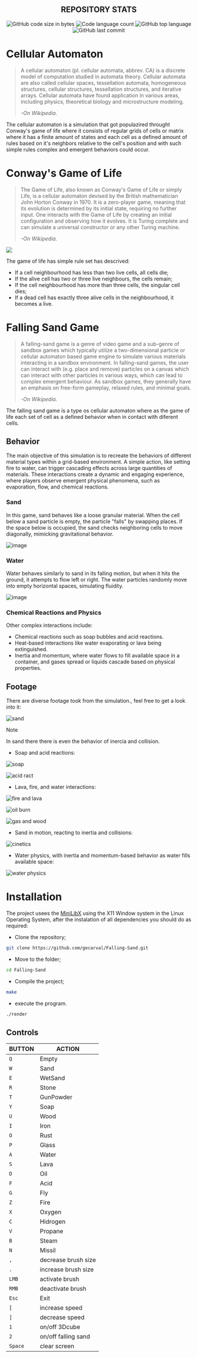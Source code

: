 <h2 align="center">
	REPOSITORY STATS
</h2>

<p align="center">
	<img alt="GitHub code size in bytes" src="https://img.shields.io/github/languages/code-size/gecarval/Falling-Sand?color=lightblue" />
	<img alt="Code language count" src="https://img.shields.io/github/languages/count/gecarval/Falling-Sand?color=yellow" />
	<img alt="GitHub top language" src="https://img.shields.io/github/languages/top/gecarval/Falling-Sand?color=blue" />
	<img alt="GitHub last commit" src="https://img.shields.io/github/last-commit/gecarval/Falling-Sand?color=green" />
</p>

# Cellular Automaton
> A cellular automaton (pl. cellular automata, abbrev. CA) is a discrete model of computation studied in automata theory. Cellular automata are also called cellular spaces, tessellation automata, homogeneous structures, cellular structures, tessellation structures, and iterative arrays. Cellular automata have found application in various areas, including physics, theoretical biology and microstructure modeling.
> 
> *-On Wikipedia.*

The cellular automaton is a simulation that got populazired throught Conway's game of life where it consists of regular grids of cells or matrix where it has a finite amount of states and each cell as a defined amount of rules based on it's neighbors relative to the cell's position and with such simple rules complex and emergent behaviors could occur.

# Conway's Game of Life
> The Game of Life, also known as Conway's Game of Life or simply Life, is a cellular automaton devised by the British mathematician John Horton Conway in 1970. It is a zero-player game, meaning that its evolution is determined by its initial state, requiring no further input. One interacts with the Game of Life by creating an initial configuration and observing how it evolves. It is Turing complete and can simulate a universal constructor or any other Turing machine.
>
> *-On Wikipedia.*


<div align="left">
  <img src="https://upload.wikimedia.org/wikipedia/commons/e/e5/Gospers_glider_gun.gif">
</div>

The game of life has simple rule set has descrived:

- If a cell neighbourhood has less than two live cells, all cells die;
- If the alive cell has two or three live neighbours, the cells remain;
- If the cell neighbourhood has more than three cells, the singular cell dies;
- If a dead cell has exactly three alive cells in the neighbourhood, it becomes a live.

# Falling Sand Game

> A falling-sand game is a genre of video game and a sub-genre of sandbox games which typically utilize a two-dimensional particle or cellular automaton based game engine to simulate various materials interacting in a sandbox environment.
> In falling-sand games, the user can interact with (e.g. place and remove) particles on a canvas which can interact with other particles in various ways, which can lead to complex emergent behaviour. As sandbox games, they generally have an emphasis on free-form gameplay, relaxed rules, and minimal goals.
> 
> *-On Wikipedia.*

The falling sand game is a type os cellular automaton where as the game of life each set of cell as a defined behavior when in contact with diferent cells.

## Behavior

The main objective of this simulation is to recreate the behaviors of different material types within a grid-based environment. A simple action, like setting fire to water, can trigger cascading effects across large quantities of materials. These interactions create a dynamic and engaging experience, where players observe emergent physical phenomena, such as evaporation, flow, and chemical reactions.

### Sand

In this game, sand behaves like a loose granular material. When the cell below a sand particle is empty, the particle "falls" by swapping places. If the space below is occupied, the sand checks neighboring cells to move diagonally, mimicking gravitational behavior.

![image](https://github.com/user-attachments/assets/2aff4d92-dcd1-4c7f-a88c-612091dca13c)


### Water

Water behaves similarly to sand in its falling motion, but when it hits the ground, it attempts to flow left or right. The water particles randomly move into empty horizontal spaces, simulating fluidity.


![image](https://github.com/user-attachments/assets/d1d8a22f-40bb-4a6f-8853-cc9f3660d620)


### Chemical Reactions and Physics

Other complex interactions include:

- Chemical reactions such as soap bubbles and acid reactions.
- Heat-based interactions like water evaporating or lava being extinguished.
- Inertia and momentum, where water flows to fill available space in a container, and gases spread or liquids cascade based on physical properties.

## Footage

There are diverse footage took from the simulation., feel free to get a look into it:

![sand](https://github.com/user-attachments/assets/dbb0091a-3391-47b9-8831-a57871db9423)

> [!Note]
> In sand there there is even the behavior of inercia and collision.

- Soap and acid reactions:

![soap](https://github.com/user-attachments/assets/5bcad04d-ebe3-4d50-9017-b780d0c8fb08)

![acid ract](https://github.com/user-attachments/assets/edbc1bf7-be8f-482a-a0bf-fb26216c7d23)

- Lava, fire, and water interactions:

![fire and lava](https://github.com/user-attachments/assets/5ca7a21d-e8c3-47d8-8aa4-1f06ca5a0125)

![oil burn](https://github.com/user-attachments/assets/429a0d43-9452-404f-9b31-2875e8b33fb8)

![gas and wood](https://github.com/user-attachments/assets/0937e65b-a67a-4124-b62a-0438197e09e6)


- Sand in motion, reacting to inertia and collisions:

![cinetics](https://github.com/user-attachments/assets/179f0d3a-2bfe-4e82-bd1a-5b61e9aba41f)


- Water physics, with inertia and momentum-based behavior as water fills available space:

![water physics](https://github.com/user-attachments/assets/480a9ab4-676f-4819-b778-977124b7544d)

# Installation
The project usees the [MiniLibX](https://harm-smits.github.io/42docs/libs/minilibx) using the X11 Window system in the Linux Operating System, after the instalation of all dependencies you should do as required:

- Clone the repository;
``` sh
git clone https://github.com/gecarval/Falling-Sand.git
```
- Move to the folder;
``` sh
cd Falling-Sand
```
- Compile the project;
``` sh
make
```
- execute the program.
``` sh
./render
```
## Controls
|BUTTON|ACTION|
|---|---|
|`Q`| Empty|
|`W`| Sand|
|`E`| WetSand|
|`R`| Stone|
|`T`| GunPowder|
|`Y`| Soap|
|`U`| Wood|
|`I`| Iron|
|`O`| Rust|
|`P`| Glass|
|`A`| Water|
|`S`| Lava|
|`D`| Oil|
|`F`| Acid|
|`G`| Fly|
|`Z`| Fire|
|`X`| Oxygen|
|`C`| Hidrogen|
|`V`| Propane|
|`B`| Steam|
|`N`| Missil|
|`,`| decrease brush size|
|`.`| increase brush size|
|`LMB`| activate brush|
|`RMB`| deactivate brush|
|`Esc`| Exit|
|`[`| increase speed|
|`]`| decrease speed|
|`1`| on/off 3Dcube|
|`2`| on/off falling sand|
|`Space`| clear screen|
